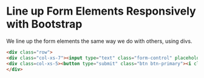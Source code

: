 # Line up Form Elements Responsively with Bootstrap
We line up the form elements the same way we do with others, using divs.

```html
<div class="row">
<div class="col-xs-7"><input type="text" class="form-control" placeholder="cat photo URL" required></div>
<div class=col-xs-5><button type="submit" class="btn btn-primary"><i class="fa fa-paper-plane"></i> Submit</button></div>
</div>
```
